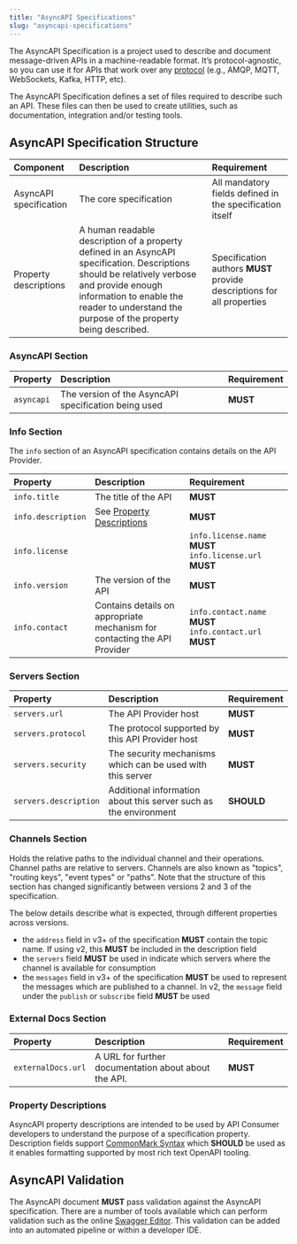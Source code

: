 ```yaml
---
title: "AsyncAPI Specifications"
slug: "asyncapi-specifications"
---
```


The AsyncAPI Specification is a project used to describe and document message-driven APIs in a machine-readable format. It’s protocol-agnostic, so you can use it for APIs that work over any [protocol](../api-development/Asynchronous%20APIs/Protocols) (e.g., AMQP, MQTT, WebSockets, Kafka, HTTP, etc).

The AsyncAPI Specification defines a set of files required to describe such an API. These files can then be used to create utilities, such as documentation, integration and/or testing tools.

## AsyncAPI Specification Structure

| Component | Description | Requirement |
|:---|:---|:---|
| AsyncAPI specification | The core specification | All mandatory fields defined in the specification itself |
| Property descriptions | A human readable description of a property defined in an AsyncAPI specification. Descriptions should be relatively verbose and provide enough information to enable the reader to understand the purpose of the property being described. | Specification authors **MUST** provide descriptions for all properties |

### AsyncAPI Section

|Property|Description|Requirement|
|:---|:---|:---|
|`asyncapi`| The version of the AsyncAPI specification being used | **MUST** |

### Info Section

The `info` section of an AsyncAPI specification contains details on the API Provider.

|Property|Description|Requirement|
|:---|:---|:---|
|`info.title`| The title of the API | **MUST** |
|`info.description`|See [Property Descriptions](#property-descriptions) | **MUST** |
|`info.license`| | `info.license.name` **MUST** `info.license.url` **MUST** |
|`info.version`| The version of the API | **MUST** |
|`info.contact`| Contains details on appropriate mechanism for contacting the API Provider | `info.contact.name` **MUST** `info.contact.url` **MUST** |

### Servers Section

|Property|Description|Requirement|
|:---|:---|:---|
|`servers.url`| The API Provider host | **MUST** |
|`servers.protocol`| The protocol supported by this API Provider host | **MUST** |
|`servers.security`| The security mechanisms which can be used with this server | **MUST** |
|`servers.description`| Additional information about this server such as the environment | **SHOULD** |

### Channels Section

Holds the relative paths to the individual channel and their operations. Channel paths are relative to servers. Channels are also known as "topics", "routing keys", "event types" or "paths". Note that the structure of this section has changed significantly between versions 2 and 3 of the specification.

The below details describe what is expected, through different properties across versions.

- the `address` field in v3+ of the specification **MUST** contain the topic name. If using v2, this **MUST** be included in the description field
- the `servers` field **MUST** be used in indicate which servers where the channel is available for consumption
- the `messages` field in v3+ of the specification **MUST** be used to represent the messages which are published to a channel. In v2, the `message` field under the `publish` or `subscribe` field **MUST** be used

### External Docs Section

|Property|Description|Requirement|
|:---|:---|:---|
|`externalDocs.url`| A URL for further documentation about about the API. | **MUST** |

### Property Descriptions

AsyncAPI property descriptions are intended to be used by API Consumer developers to understand the purpose of a specification property. Description fields support [CommonMark Syntax](https://spec.commonmark.org/) which **SHOULD** be used as it enables formatting supported by most rich text OpenAPI tooling.

## AsyncAPI Validation

The AsyncAPI document **MUST** pass validation against the AsyncAPI specification. There are a number of tools available which can perform validation such as the online [Swagger Editor](https://swagger.io/tools/swagger-editor). This validation can be added into an automated pipeline or within a developer IDE.

